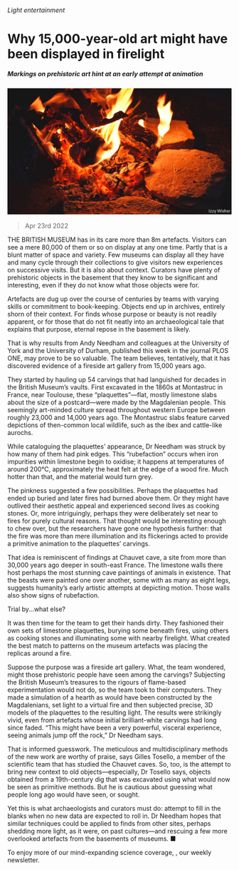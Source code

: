 ###### Light entertainment

# Why 15,000-year-old art might have been displayed in firelight 

##### Markings on prehistoric art hint at an early attempt at animation 

![image](images/20220423_stp005.jpg) 

> Apr 23rd 2022 


THE BRITISH MUSEUM has in its care more than 8m artefacts. Visitors can see a mere 80,000 of them or so on display at any one time. Partly that is a blunt matter of space and variety. Few museums can display all they have and many cycle through their collections to give visitors new experiences on successive visits. But it is also about context. Curators have plenty of prehistoric objects in the basement that they know to be significant and interesting, even if they do not know what those objects were for.

Artefacts are dug up over the course of centuries by teams with varying skills or commitment to book-keeping. Objects end up in archives, entirely shorn of their context. For finds whose purpose or beauty is not readily apparent, or for those that do not fit neatly into an archaeological tale that explains that purpose, eternal repose in the basement is likely.


That is why results from Andy Needham and colleagues at the University of York and the University of Durham, published this week in the journal PLOS ONE, may prove to be so valuable. The team believes, tentatively, that it has discovered evidence of a fireside art gallery from 15,000 years ago.

They started by hauling up 54 carvings that had languished for decades in the British Museum’s vaults. First excavated in the 1860s at Montastruc in France, near Toulouse, these “plaquettes”—flat, mostly limestone slabs about the size of a postcard—were made by the Magdalenian people. This seemingly art-minded culture spread throughout western Europe between roughly 23,000 and 14,000 years ago. The Montastruc slabs feature carved depictions of then-common local wildlife, such as the ibex and cattle-like aurochs.

While cataloguing the plaquettes’ appearance, Dr Needham was struck by how many of them had pink edges. This “rubefaction” occurs when iron impurities within limestone begin to oxidise; it happens at temperatures of around 200°C, approximately the heat felt at the edge of a wood fire. Much hotter than that, and the material would turn grey.

The pinkness suggested a few possibilities. Perhaps the plaquettes had ended up buried and later fires had burned above them. Or they might have outlived their aesthetic appeal and experienced second lives as cooking stones. Or, more intriguingly, perhaps they were deliberately set near to fires for purely cultural reasons. That thought would be interesting enough to chew over, but the researchers have gone one hypothesis further: that the fire was more than mere illumination and its flickerings acted to provide a primitive animation to the plaquettes’ carvings.

That idea is reminiscent of findings at Chauvet cave, a site from more than 30,000 years ago deeper in south-east France. The limestone walls there host perhaps the most stunning cave paintings of animals in existence. That the beasts were painted one over another, some with as many as eight legs, suggests humanity’s early artistic attempts at depicting motion. Those walls also show signs of rubefaction.

Trial by...what else?

It was then time for the team to get their hands dirty. They fashioned their own sets of limestone plaquettes, burying some beneath fires, using others as cooking stones and illuminating some with nearby firelight. What created the best match to patterns on the museum artefacts was placing the replicas around a fire.

Suppose the purpose was a fireside art gallery. What, the team wondered, might those prehistoric people have seen among the carvings? Subjecting the British Museum’s treasures to the rigours of flame-based experimentation would not do, so the team took to their computers. They made a simulation of a hearth as would have been constructed by the Magdalenians, set light to a virtual fire and then subjected precise, 3D models of the plaquettes to the resulting light. The results were strikingly vivid, even from artefacts whose initial brilliant-white carvings had long since faded. “This might have been a very powerful, visceral experience, seeing animals jump off the rock,” Dr Needham says.

That is informed guesswork. The meticulous and multidisciplinary methods of the new work are worthy of praise, says Gilles Tosello, a member of the scientific team that has studied the Chauvet caves. So, too, is the attempt to bring new context to old objects—especially, Dr Tosello says, objects obtained from a 19th-century dig that was excavated using what would now be seen as primitive methods. But he is cautious about guessing what people long ago would have seen, or sought.

Yet this is what archaeologists and curators must do: attempt to fill in the blanks when no new data are expected to roll in. Dr Needham hopes that similar techniques could be applied to finds from other sites, perhaps shedding more light, as it were, on past cultures—and rescuing a few more overlooked artefacts from the basements of museums. ■

To enjoy more of our mind-expanding science coverage, , our weekly newsletter.

